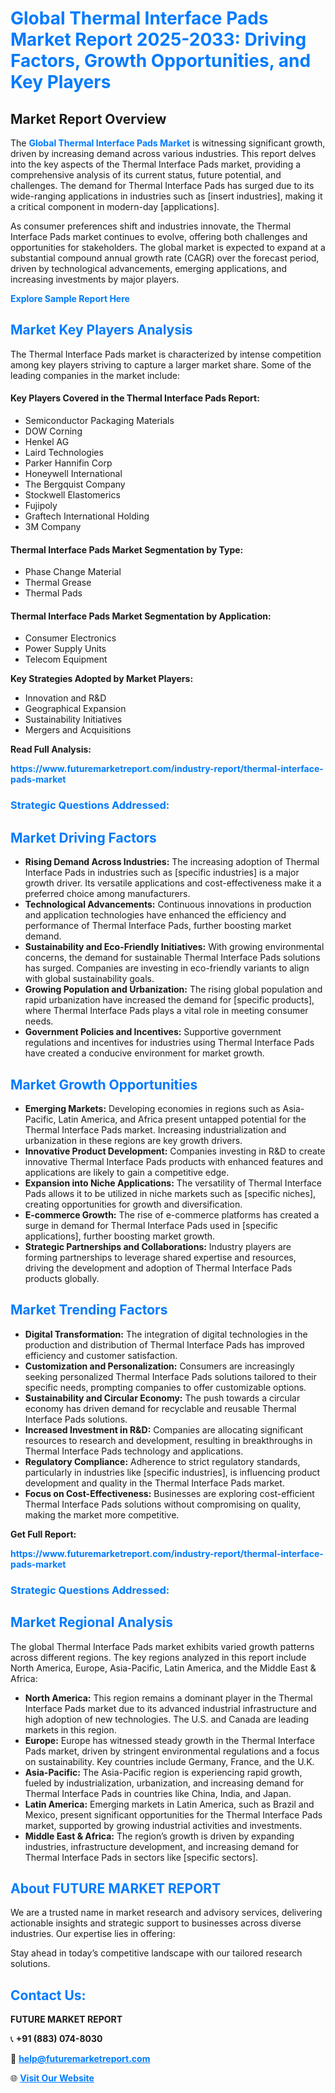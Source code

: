 <h1 style="color: #007BFF;">Global Thermal Interface Pads Market Report 2025-2033: Driving Factors, Growth Opportunities, and Key Players</h1>

<section id="overview">
<h2>Market Report Overview</h2>
<p>The <a href="https://www.futuremarketreport.com/industry-report/thermal-interface-pads-market" style="color: #007BFF; text-decoration: none;"><strong>Global Thermal Interface Pads Market</strong></a> is witnessing significant growth, driven by increasing demand across various industries. This report delves into the key aspects of the Thermal Interface Pads market, providing a comprehensive analysis of its current status, future potential, and challenges. The demand for Thermal Interface Pads has surged due to its wide-ranging applications in industries such as [insert industries], making it a critical component in modern-day [applications].</p>
<p>As consumer preferences shift and industries innovate, the Thermal Interface Pads market continues to evolve, offering both challenges and opportunities for stakeholders. The global market is expected to expand at a substantial compound annual growth rate (CAGR) over the forecast period, driven by technological advancements, emerging applications, and increasing investments by major players.</p>
</section>

<section id="overview">
<p><a href="https://www.futuremarketreport.com/request-sample/reportId=92944" style="color: #007BFF; text-decoration: none;"><strong>Explore Sample Report Here</strong></a></p>
</section>

<section id="key-players">
<h2 style="color: #007BFF;">Market Key Players Analysis</h2>
<p>The Thermal Interface Pads market is characterized by intense competition among key players striving to capture a larger market share. Some of the leading companies in the market include:</p>
<h4>Key Players Covered in the Thermal Interface Pads Report:</h4>
<ul><li>Semiconductor Packaging Materials</li><li>DOW Corning</li><li>Henkel AG</li><li>Laird Technologies</li><li>Parker Hannifin Corp</li><li>Honeywell International</li><li>The Bergquist Company</li><li>Stockwell Elastomerics</li><li>Fujipoly</li><li>Graftech International Holding</li><li>3M Company</li></ul>
<h4>Thermal Interface Pads Market Segmentation by Type:</h4>
<ul><li>Phase Change Material</li><li>Thermal Grease</li><li>Thermal Pads</li></ul>

<h4>Thermal Interface Pads Market Segmentation by Application:</h4>
<ul><li>Consumer Electronics</li><li>Power Supply Units</li><li>Telecom Equipment</li></ul>
<p><strong>Key Strategies Adopted by Market Players:</strong></p>
<ul>
<li>Innovation and R&D</li>
<li>Geographical Expansion</li>
<li>Sustainability Initiatives</li>
<li>Mergers and Acquisitions</li>
</ul>
</section>

<section>
<p><strong>Read Full Analysis: </strong></p><a href="https://www.futuremarketreport.com/industry-report/thermal-interface-pads-market" style="color: #007BFF; text-decoration: none;"><strong>https://www.futuremarketreport.com/industry-report/thermal-interface-pads-market</strong></a>
<h3 style="color: #007BFF;">Strategic Questions Addressed:</h3>
</section>

<section id="driving-factors">
<h2 style="color: #007BFF;">Market Driving Factors</h2>
<ul>
<li><strong>Rising Demand Across Industries:</strong> The increasing adoption of Thermal Interface Pads in industries such as [specific industries] is a major growth driver. Its versatile applications and cost-effectiveness make it a preferred choice among manufacturers.</li>
<li><strong>Technological Advancements:</strong> Continuous innovations in production and application technologies have enhanced the efficiency and performance of Thermal Interface Pads, further boosting market demand.</li>
<li><strong>Sustainability and Eco-Friendly Initiatives:</strong> With growing environmental concerns, the demand for sustainable Thermal Interface Pads solutions has surged. Companies are investing in eco-friendly variants to align with global sustainability goals.</li>
<li><strong>Growing Population and Urbanization:</strong> The rising global population and rapid urbanization have increased the demand for [specific products], where Thermal Interface Pads plays a vital role in meeting consumer needs.</li>
<li><strong>Government Policies and Incentives:</strong> Supportive government regulations and incentives for industries using Thermal Interface Pads have created a conducive environment for market growth.</li>
</ul>
</section>

<section id="growth-opportunities">
<h2 style="color: #007BFF;">Market Growth Opportunities</h2>
<ul>
<li><strong>Emerging Markets:</strong> Developing economies in regions such as Asia-Pacific, Latin America, and Africa present untapped potential for the Thermal Interface Pads market. Increasing industrialization and urbanization in these regions are key growth drivers.</li>
<li><strong>Innovative Product Development:</strong> Companies investing in R&D to create innovative Thermal Interface Pads products with enhanced features and applications are likely to gain a competitive edge.</li>
<li><strong>Expansion into Niche Applications:</strong> The versatility of Thermal Interface Pads allows it to be utilized in niche markets such as [specific niches], creating opportunities for growth and diversification.</li>
<li><strong>E-commerce Growth:</strong> The rise of e-commerce platforms has created a surge in demand for Thermal Interface Pads used in [specific applications], further boosting market growth.</li>
<li><strong>Strategic Partnerships and Collaborations:</strong> Industry players are forming partnerships to leverage shared expertise and resources, driving the development and adoption of Thermal Interface Pads products globally.</li>
</ul>
</section>

<section id="trending-factors">
<h2 style="color: #007BFF;">Market Trending Factors</h2>
<ul>
<li><strong>Digital Transformation:</strong> The integration of digital technologies in the production and distribution of Thermal Interface Pads has improved efficiency and customer satisfaction.</li>
<li><strong>Customization and Personalization:</strong> Consumers are increasingly seeking personalized Thermal Interface Pads solutions tailored to their specific needs, prompting companies to offer customizable options.</li>
<li><strong>Sustainability and Circular Economy:</strong> The push towards a circular economy has driven demand for recyclable and reusable Thermal Interface Pads solutions.</li>
<li><strong>Increased Investment in R&D:</strong> Companies are allocating significant resources to research and development, resulting in breakthroughs in Thermal Interface Pads technology and applications.</li>
<li><strong>Regulatory Compliance:</strong> Adherence to strict regulatory standards, particularly in industries like [specific industries], is influencing product development and quality in the Thermal Interface Pads market.</li>
<li><strong>Focus on Cost-Effectiveness:</strong> Businesses are exploring cost-efficient Thermal Interface Pads solutions without compromising on quality, making the market more competitive.</li>
</ul>
</section>

<section>
<p><strong>Get Full Report: </strong></p><a href="https://www.futuremarketreport.com/industry-report/thermal-interface-pads-market" style="color: #007BFF; text-decoration: none;"><strong>https://www.futuremarketreport.com/industry-report/thermal-interface-pads-market</strong></a>
<h3 style="color: #007BFF;">Strategic Questions Addressed:</h3>
</section>


<section id="regional-analysis">
<h2 style="color: #007BFF;">Market Regional Analysis</h2>
<p>The global Thermal Interface Pads market exhibits varied growth patterns across different regions. The key regions analyzed in this report include North America, Europe, Asia-Pacific, Latin America, and the Middle East & Africa:</p>
<ul>
<li><strong>North America:</strong> This region remains a dominant player in the Thermal Interface Pads market due to its advanced industrial infrastructure and high adoption of new technologies. The U.S. and Canada are leading markets in this region.</li>
<li><strong>Europe:</strong> Europe has witnessed steady growth in the Thermal Interface Pads market, driven by stringent environmental regulations and a focus on sustainability. Key countries include Germany, France, and the U.K.</li>
<li><strong>Asia-Pacific:</strong> The Asia-Pacific region is experiencing rapid growth, fueled by industrialization, urbanization, and increasing demand for Thermal Interface Pads in countries like China, India, and Japan.</li>
<li><strong>Latin America:</strong> Emerging markets in Latin America, such as Brazil and Mexico, present significant opportunities for the Thermal Interface Pads market, supported by growing industrial activities and investments.</li>
<li><strong>Middle East & Africa:</strong> The region’s growth is driven by expanding industries, infrastructure development, and increasing demand for Thermal Interface Pads in sectors like [specific sectors].</li>
</ul>
</section>

<footer>
<h2 style="color: #007BFF;">About FUTURE MARKET REPORT</h2>
<p>We are a trusted name in market research and advisory services, delivering actionable insights and strategic support to businesses across diverse industries. Our expertise lies in offering:</p>

<p>Stay ahead in today’s competitive landscape with our tailored research solutions.</p>

<h2 style="color: #007BFF;">Contact Us:</h2>
<p><strong>FUTURE MARKET REPORT</strong></p>
<p>📞 <strong>+91 (883) 074-8030</strong></p>
<p>📧 <strong><a href="mailto:help@futuremarketreport.com" style="color: #007BFF;">help@futuremarketreport.com</a></strong></p>
<p>🌐 <strong><a href="https://www.futuremarketreport.com/" style="color: #007BFF;">Visit Our Website</a></strong></p>
</footer>